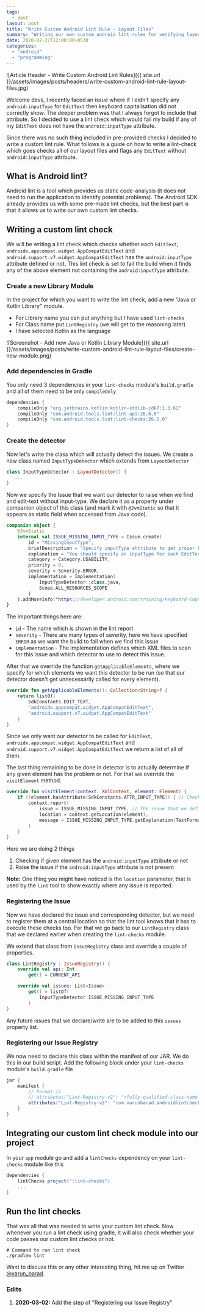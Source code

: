 ```yaml
---
tags:
  - post
layout: post
title: "Write Custom Android Lint Rule - Layout Files"
summary: "Writing our own custom android lint rules for verifying layout files."
date: 2020-02-27T12:00:00+0530
categories:
  - "android"
  - "programming"
---
```


![Article Header - Write Custom Android Lint Rules]({{ site.url }}/assets/images/posts/headers/write-custom-android-lint-rule-layout-files.jpg)

Welcome devs, I recently faced an issue where if I didn't specify any `android:inputType` for `EditText` then keyboard capitalisation did not correctly show. The deeper problem was that I always forgot to include that attribute. So I decided to use a lint check which would fail my build if any of my `EditText` does not have the `android:inputType` attribute.

Since there was no such thing included in pre-provided checks I decided to write a custom lint rule. What follows is a guide on how to write a lint-check which goes checks all of our layout files and flags any `EditText` without `android:inputType` attribute.

## What is Android lint?

Android lint is a tool which provides us static code-analysis (it does not need to run the application to identify potential problems). The Android SDK already provides us with some pre-made lint checks, but the best part is that it allows us to write our own custom lint checks.

## Writing a custom lint check

We will be writing a lint check which checks whether each `EditText`, `androidx.appcompat.widget.AppCompatEditText` and `android.support.v7.widget.AppCompatEditText` has the `android:inputType` attribute defined or not.
This lint check is set to fail the build when it finds any of the above element not containing the `android:inputType` attribute.

### Create a new Library Module

In the project for which you want to write the lint check, add a new "Java or Kotlin Library" module.

- For Library name you can put anything but I have used `lint-checks`
- For Class name put `LintRegistry` (we will get to the reasoning later)
- I have selected Kotlin as the language

![Screenshot - Add new Java or Kotlin Library Module]({{ site.url }}/assets/images/posts/write-custom-android-lint-rule-layout-files/create-new-module.png)

### Add dependencies in Gradle

You only need 3 dependencies in your `lint-checks` module's `build.gradle` and all of them need to be only `compileOnly`

```groovy
dependencies {
    compileOnly "org.jetbrains.kotlin:kotlin-stdlib-jdk7:1.3.61"
    compileOnly "com.android.tools.lint:lint-api:26.6.0"
    compileOnly "com.android.tools.lint:lint-checks:26.6.0"
}
```

### Create the detector

Now let's write the class which will actually detect the issues. We create a new class named `InputTypeDetector` which extends from `LayoutDetector`

```kotlin
class InputTypeDetector : LayoutDetector() {
   ...
}
```

Now we specify the Issue that we want our detector to raise when we find and edit-text without input-type. We declare it as a property under companion object of this class (and mark it with `@JvmStatic` so that it appears as static field when accessed from Java code).

```kotlin
companion object {
    @JvmStatic
    internal val ISSUE_MISSING_INPUT_TYPE = Issue.create(
        id = "MissingInputType",
        briefDescription = "Specify inputType attribute to get proper keyboard shown by system.",
        explanation = "You should specify an inputType for each EditText so that you can get the proper keyboard to be shown by system.",
        category = Category.USABILITY,
        priority = 8,
        severity = Severity.ERROR,
        implementation = Implementation(
            InputTypeDetector::class.java,
            Scope.ALL_RESOURCES_SCOPE
        )
    ).addMoreInfo("https://developer.android.com/training/keyboard-input/style")
}
```

The important things here are:

- `id` - The name which is shown in the lint report
- `severity` - There are many types of severity, here we have specified `ERROR` as we want the build to fail when we find this issue
- `implementation` - The implementation defines which XML files to scan for this issue and which detector to use to detect this issue.

After that we override the function `getApplicableElements`, where we specify for which elements we want this detector to be run (so that our detector doesn't get unnecessarily called for every element).

```kotlin
override fun getApplicableElements(): Collection<String>? {
    return listOf(
        SdkConstants.EDIT_TEXT,
        "androidx.appcompat.widget.AppCompatEditText",
        "android.support.v7.widget.AppCompatEditText"
    )
}
```

Since we only want our detector to be called for `EditText`, `androidx.appcompat.widget.AppCompatEditText` and `android.support.v7.widget.AppCompatEditText` we return a list of all of them.

The last thing remaining to be done in detector is to actually determine if any given element has the problem or not. For that we override the `visitElement` method.

```kotlin
override fun visitElement(context: XmlContext, element: Element) {
    if (!element.hasAttribute(SdkConstants.ATTR_INPUT_TYPE)) { // Check if the element has the `android:inputType` attribute
        context.report(
            issue = ISSUE_MISSING_INPUT_TYPE, // The issue that we defined above
            location = context.getLocation(element),
            message = ISSUE_MISSING_INPUT_TYPE.getExplanation(TextFormat.TEXT)
        )
    }
}
```

Here we are doing 2 things

1. Checking if given element has the `android:inputType` attribute or not
2. Raise the issue if the `android:inputType` attribute is not present

__Note:__ One thing you might have noticed is the `location` parameter, that is used by the `lint` tool to show exactly where any issue is reported.

### Registering the Issue

Now we have declared the issue and corresponding detector, but we need to register them at a central location so that the lint tool knows that it has to execute these checks too. For that we go back to our `LintRegistry` class that we declared earlier when creating the `lint-checks` module.

We extend that class from `IssueRegistry` class and override a couple of properties.

```kotlin
class LintRegistry : IssueRegistry() {
    override val api: Int
        get() = CURRENT_API

    override val issues: List<Issue>
        get() = listOf(
            InputTypeDetector.ISSUE_MISSING_INPUT_TYPE
        )
}
```

Any future issues that we declare/write are to be added to this `issues` property list.

### Registering our Issue Registry

We now need to declare this class within the manifest of our JAR. We do this in our build script. Add the following block under your `lint-checks` module's `build.gradle` file

```groovy
jar {
    manifest {
        // Format is
        // attributes("Lint-Registry-v2": "<fully-qualified-class-name-of-your-issue-registry>")
        attributes("Lint-Registry-v2": "com.varunbarad.androidlintchecks.LintRegistry")
    }
}
```

## Integrating our custom lint check module into our project

In your `app` module go and add a `lintChecks` dependency on your `lint-checks` module like this

```groovy
dependencies {
    lintChecks project(":lint-checks")
    ...
}
```

## Run the lint checks

That was all that was needed to write your custom lint check. Now whenever you run a lint check using gradle, it will also check whether your code passes our custom lint checks or not.

```shell
# Command to run lint check
./gradlew lint
```

Want to discuss this or any other interesting thing, hit me up on Twitter [@varun_barad](https://twitter.com/varun_barad).

### Edits

1. __2020-03-02:__ Add the step of "Registering our Issue Registry"
